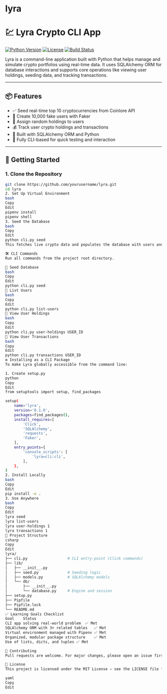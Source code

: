 # lyra
# 💹 Lyra Crypto CLI App

[![Python Version](https://img.shields.io/badge/python-3.10+-blue.svg)](https://www.python.org/downloads/)
[![License](https://img.shields.io/badge/license-MIT-green.svg)](./LICENSE)
[![Build Status](https://img.shields.io/badge/build-passing-brightgreen)]()

Lyra is a command-line application built with Python that helps manage and simulate crypto portfolios using real-time data. It uses SQLAlchemy ORM for database interactions and supports core operations like viewing user holdings, seeding data, and tracking transactions.

---

## 📦 Features

- ✅ Seed real-time top 10 cryptocurrencies from Coinlore API
- 👤 Create 10,000 fake users with Faker
- 💼 Assign random holdings to users
- 💰 Track user crypto holdings and transactions
- 🧠 Built with SQLAlchemy ORM and Python
- 🧪 Fully CLI-based for quick testing and interaction

---

## 🚀 Getting Started

### 1. Clone the Repository

```bash
git clone https://github.com/yourusername/lyra.git
cd lyra
2. Set Up Virtual Environment
bash
Copy
Edit
pipenv install
pipenv shell
3. Seed the Database
bash
Copy
Edit
python cli.py seed
This fetches live crypto data and populates the database with users and holdings.

🛠 CLI Commands
Run all commands from the project root directory.

🔄 Seed Database
bash
Copy
Edit
python cli.py seed
👥 List Users
bash
Copy
Edit
python cli.py list-users
💼 View User Holdings
bash
Copy
Edit
python cli.py user-holdings USER_ID
📜 View User Transactions
bash
Copy
Edit
python cli.py transactions USER_ID
⚙️ Installing as a CLI Package
To make Lyra globally accessible from the command line:

1. Create setup.py
python
Copy
Edit
from setuptools import setup, find_packages

setup(
    name='lyra',
    version='0.1.0',
    packages=find_packages(),
    install_requires=[
        'Click',
        'SQLAlchemy',
        'requests',
        'Faker',
    ],
    entry_points={
        'console_scripts': [
            'lyra=cli:cli',
        ],
    },
)
2. Install Locally
bash
Copy
Edit
pip install -e .
3. Use Anywhere
bash
Copy
Edit
lyra seed
lyra list-users
lyra user-holdings 1
lyra transactions 1
📂 Project Structure
csharp
Copy
Edit
lyra/
├── cli.py                  # CLI entry-point (Click commands)
├── lib/
│   ├── __init__.py
│   ├── seed.py             # Seeding logic
│   ├── models.py           # SQLAlchemy models
│   └── db/
│       ├── __init__.py
│       └── database.py     # Engine and session
├── setup.py
├── Pipfile
├── Pipfile.lock
└── README.md
✅ Learning Goals Checklist
Goal	Status
CLI app solving real-world problem	✅ Met
SQLAlchemy ORM with 3+ related tables	✅ Met
Virtual environment managed with Pipenv	✅ Met
Organized, modular package structure	✅ Met
Use of lists, dicts, and tuples	✅ Met

🙌 Contributing
Pull requests are welcome. For major changes, please open an issue first to discuss improvements.

📝 License
This project is licensed under the MIT License – see the LICENSE file for details.

yaml
Copy
Edit
